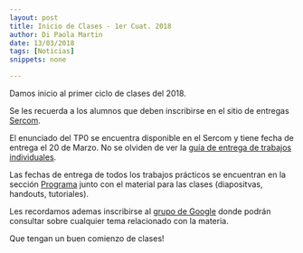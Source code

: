 ```yaml
---
layout: post
title: Inicio de Clases - 1er Cuat. 2018
author: Di Paola Martin
date: 13/03/2018
tags: [Noticias]
snippets: none

---
```


Damos inicio al primer ciclo de clases del 2018.

Se les recuerda a los alumnos que deben inscribirse en el sitio de entregas
<a href="{{ site.sercom_url }}" target="_blank">Sercom</a>.

El enunciado del TP0 se encuentra disponible en el Sercom y tiene fecha de entrega el 20 de Marzo. No se olviden de ver la [guía de entrega de trabajos individuales](/guia-entregas-tp-individual).

Las fechas de entrega de todos los trabajos prácticos se encuentran en la sección <a href="/programa" target="_blank">Programa</a> junto con el material para las clases (diapositvas, handouts, tutoriales).

Les recordamos ademas inscribirse al <a href="https://groups.google.com/forum/#!forum/tallerdeprogramacion" target="_blank">grupo de Google</a> donde podrán consultar sobre cualquier tema relacionado con la materia.

Que tengan un buen comienzo de clases!
